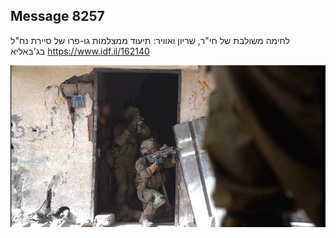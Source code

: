 ## Message 8257

לחימה משולבת של חי"ר, שריון ואוויר:
תיעוד ממצלמות גו-פרו של סיירת נח"ל בג'באליא
https://www.idf.il/162140

![Photo](./8257/8257_photo.jpg)
